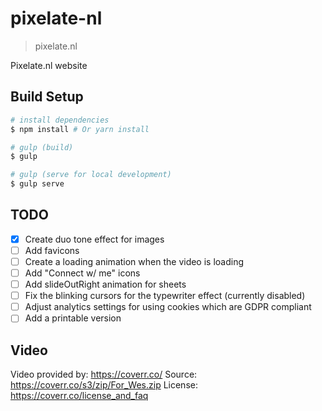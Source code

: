 # pixelate-nl

> pixelate.nl

Pixelate.nl website


## Build Setup

``` bash
# install dependencies
$ npm install # Or yarn install

# gulp (build)
$ gulp 

# gulp (serve for local development)
$ gulp serve
```
## TODO
* [x] Create duo tone effect for images
* [ ] Add favicons
* [ ] Create a loading animation when the video is loading
* [ ] Add "Connect w/ me" icons
* [ ] Add slideOutRight animation for sheets
* [ ] Fix the blinking cursors for the typewriter effect (currently disabled)
* [ ] Adjust analytics settings for using cookies which are GDPR compliant
* [ ] Add a printable version

## Video
Video provided by: https://coverr.co/
Source: https://coverr.co/s3/zip/For_Wes.zip
License: https://coverr.co/license_and_faq